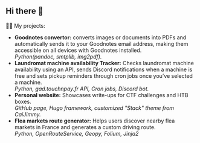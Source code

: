 ## Hi there 👋

👩‍💻 My projects:
  * **Goodnotes convertor:** converts images or documents into PDFs and automatically sends it to your Goodnotes email address, making them accessible on all devices with Goodnotes installed.\
    *Python(pandoc, smtplib, img2pdf).*
  * **Laundromat machine availability Tracker:** Checks laundromat machine availability using an API, sends Discord notifications when a machine is free and sets pickup reminders through cron jobs once you’ve selected a machine.\
    *Python, gad.touchnpay.fr API, Cron jobs, Discord bot.*
  * **Personal website:** Showcases write-ups for CTF challenges and HTB boxes.\
    *GitHub page, Hugo framework, customized "Stack" theme from CaiJimmy.*
  * **Flea markets route generator:** Helps users discover nearby flea markets in France and generates a custom driving route.\
    *Python, OpenRouteService, Geopy, Folium, Jinja2*
